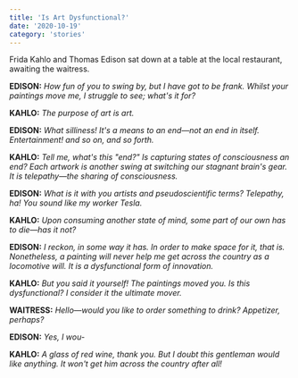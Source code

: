 ```yaml
---
title: 'Is Art Dysfunctional?'
date: '2020-10-19'
category: 'stories'
---
```


Frida Kahlo and Thomas Edison sat down at a table at the local restaurant, awaiting the waitress.

**EDISON:** _How fun of you to swing by, but I have got to be frank. Whilst your paintings move me, I struggle to see; what's it for?_

**KAHLO:** _The purpose of art is art._

**EDISON:** _What silliness! It's a means to an end—not an end in itself. Entertainment! and so on, and so forth._

**KAHLO:** _Tell me, what's this "end?" Is capturing states of consciousness an end? Each artwork is another swing at switching our stagnant brain's gear. It is telepathy—the sharing of consciousness._

**EDISON:** _What is it with you artists and pseudoscientific terms? Telepathy, ha! You sound like my worker Tesla._

**KAHLO:** _Upon consuming another state of mind, some part of our own has to die—has it not?_

**EDISON:** _I reckon, in some way it has. In order to make space for it, that is. Nonetheless, a painting will never help me get across the country as a locomotive will. It is a dysfunctional form of innovation._

**KAHLO:** _But you said it yourself! The paintings moved you. Is this dysfunctional? I consider it the ultimate mover._

**WAITRESS:** _Hello—would you like to order something to drink? Appetizer, perhaps?_

**EDISON:** _Yes, I wou-_

**KAHLO:** _A glass of red wine, thank you. But I doubt this gentleman would like anything. It won't get him across the country after all!_
